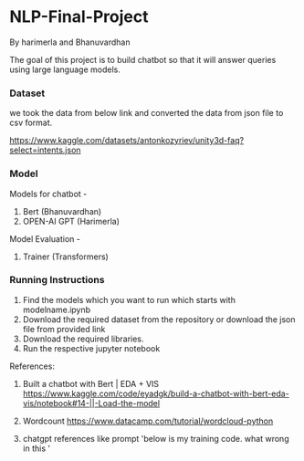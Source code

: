 # NLP-Final-Project
By harimerla and Bhanuvardhan

The goal of this project is to build chatbot so that it will answer queries using large language models.

### Dataset
we took the data from below link and converted the data from json file to csv format.

https://www.kaggle.com/datasets/antonkozyriev/unity3d-faq?select=intents.json

### Model 

Models for chatbot - 

1. Bert (Bhanuvardhan)
2. OPEN-AI GPT (Harimerla)

Model Evaluation - 

1. Trainer (Transformers)

### Running Instructions

1. Find the models which you want to run which starts with modelname.ipynb
2. Download the required dataset from the repository or download the json file from provided link
3. Download the required libraries.
4. Run the respective jupyter notebook

References:

1. Built a chatbot with Bert | EDA + VIS
https://www.kaggle.com/code/eyadgk/build-a-chatbot-with-bert-eda-vis/notebook#14-||-Load-the-model

2. Wordcount 
https://www.datacamp.com/tutorial/wordcloud-python

3. chatgpt references like prompt 'below is my training code. what wrong in this '

